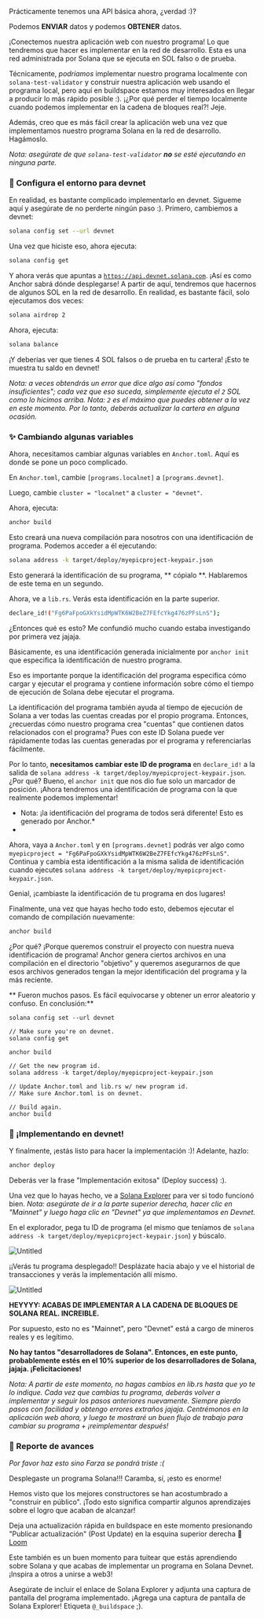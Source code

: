 Prácticamente tenemos una API básica ahora, ¿verdad :)?

Podemos **ENVIAR** datos y podemos **OBTENER** datos.

¡Conectemos nuestra aplicación web con nuestro programa! Lo que tendremos que hacer es implementar en la red de desarrollo. Esta es una red administrada por Solana que se ejecuta en SOL falso o de prueba.

Técnicamente, *podríamos* implementar nuestro programa localmente con `solana-test-validator` y construir nuestra aplicación web usando el programa local, pero aquí en buildspace estamos muy interesados en llegar a producir lo más rápido posible :). ¡¿Por qué perder el tiempo localmente cuando podemos implementar en la cadena de bloques real?! Jeje.

Además, creo que es más fácil crear la aplicación web una vez que implementamos nuestro programa Solana en la red de desarrollo. Hagámoslo.

*Nota: asegúrate de que `solana-test-validator` **no** se esté ejecutando en ninguna parte.*

### 🌳 Configura el entorno para devnet

En realidad, es bastante complicado implementarlo en devnet. Sígueme aquí y asegúrate de no perderte ningún paso :).
Primero, cambiemos a devnet:

```bash
solana config set --url devnet
```

Una vez que hiciste eso, ahora ejecuta:

```bash
solana config get
```

Y ahora verás que apuntas a [`https://api.devnet.solana.com`](https://api.devnet.solana.com/). ¡Así es como Anchor sabrá dónde desplegarse!
A partir de aquí, tendremos que hacernos de algunos SOL en la red de desarrollo. En realidad, es bastante fácil, solo ejecutamos dos veces:

```bash
solana airdrop 2
```
Ahora, ejecuta:
```bash
solana balance
```

¡Y deberías ver que tienes 4 SOL falsos o de prueba en tu cartera! ¡Esto te muestra tu saldo en devnet!

*Nota: a veces obtendrás un error que dice algo así como "fondos insuficientes"; cada vez que eso suceda, simplemente ejecuta el `2` SOL como lo hicimos arriba. Nota: `2` es el máximo que puedes obtener a la vez en este momento. Por lo tanto, deberás actualizar la cartera en alguna ocasión.*

### ✨ Cambiando algunas variables

Ahora, necesitamos cambiar algunas variables en `Anchor.toml`. Aquí es donde se pone un poco complicado.

En `Anchor.toml`, cambie `[programs.localnet]` a `[programs.devnet]`.

Luego, cambie `cluster = "localnet"` a `cluster = "devnet"`.

Ahora, ejecuta:

```bash
anchor build
```

Esto creará una nueva compilación para nosotros con una identificación de programa. Podemos acceder a él ejecutando:

```bash
solana address -k target/deploy/myepicproject-keypair.json
```

Esto generará la identificación de su programa, ** cópialo **. Hablaremos de este tema en un segundo.

Ahora, ve a `lib.rs`. Verás esta identificación en la parte superior.

```bash
declare_id!("Fg6PaFpoGXkYsidMpWTK6W2BeZ7FEfcYkg476zPFsLnS");
```

¿Entonces qué es esto? Me confundió mucho cuando estaba investigando por primera vez jajaja.

Básicamente, es una identificación generada inicialmente por `anchor init` que especifica la identificación de nuestro programa.

Eso es importante porque la identificación del programa especifica cómo cargar y ejecutar el programa y contiene información sobre cómo el tiempo de ejecución de Solana debe ejecutar el programa.

La identificación del programa también ayuda al tiempo de ejecución de Solana a ver todas las cuentas creadas por el propio programa. Entonces, ¿recuerdas cómo nuestro programa crea "cuentas" que contienen datos relacionados con el programa? Pues con este ID Solana puede ver rápidamente todas las cuentas generadas por el programa y referenciarlas fácilmente.

Por lo tanto, **necesitamos cambiar este ID de programa** en `declare_id!` a la salida de `solana address -k target/deploy/myepicproject-keypair.json`. ¿Por qué? Bueno, el `anchor init` que nos dio fue solo un marcador de posición. ¡Ahora tendremos una identificación de programa con la que realmente podemos implementar!

* Nota: ¡la identificación del programa de todos será diferente! Esto es generado por Anchor.*
* 
Ahora, vaya a `Anchor.toml` y en `[programs.devnet]` podrás ver algo como `myepicproject = "Fg6PaFpoGXkYsidMpWTK6W2BeZ7FEfcYkg476zPFsLnS"`. Continua y cambia esta identificación a la misma salida de identificación cuando ejecutes `solana address -k target/deploy/myepicproject-keypair.json`.

Genial, ¡cambiaste la identificación de tu programa en dos lugares!

Finalmente, una vez que hayas hecho todo esto, debemos ejecutar el comando de compilación nuevamente:

```bash
anchor build
```

¿Por qué? ¡Porque queremos construir el proyecto con nuestra nueva identificación de programa! Anchor genera ciertos archivos en una compilación en el directorio "objetivo" y queremos asegurarnos de que esos archivos generados tengan la mejor identificación del programa y la más reciente.

** Fueron muchos pasos. Es fácil equivocarse y obtener un error aleatorio y confuso. En conclusión:**
```
solana config set --url devnet

// Make sure you're on devnet.
solana config get

anchor build

// Get the new program id.
solana address -k target/deploy/myepicproject-keypair.json

// Update Anchor.toml and lib.rs w/ new program id.
// Make sure Anchor.toml is on devnet.

// Build again.
anchor build
```

### 🚀 ¡Implementando en devnet!

Y finalmente, ¡estás listo para hacer la implementación :)! Adelante, hazlo:

```bash
anchor deploy
```

Deberás ver la frase "Implementación exitosa" (Deploy success) :).

Una vez que lo hayas hecho, ve a [Solana Explorer](https://explorer.solana.com/?cluster=devnet) para ver si todo funcionó bien. *Nota: asegúrate de ir a la parte superior derecha, hacer clic en "Mainnet" y luego haga clic en "Devnet" ya que implementamos en Devnet.*

En el explorador, pega tu ID de programa (el mismo que teníamos de `solana address -k target/deploy/myepicproject-keypair.json`) y búscalo.

![Untitled](https://i.imgur.com/U2wgQpj.png)

¡¡Verás tu programa desplegado!! Desplázate hacia abajo y ve el historial de transacciones y verás la implementación allí mismo.

![Untitled](https://i.imgur.com/KeTHI7p.png)

**HEYYYY: ACABAS DE IMPLEMENTAR A LA CADENA DE BLOQUES DE SOLANA REAL. INCREIBLE.**

Por supuesto, esto no es "Mainnet", pero "Devnet" está a cargo de mineros reales y es legítimo.

**No hay tantos "desarrolladores de Solana". Entonces, en este punto, probablemente estés en el 10% superior de los desarrolladores de Solana, jajaja. ¡Felicitaciones!**

*Nota: A partir de este momento, no hagas cambios en lib.rs hasta que yo te lo indique. Cada vez que cambias tu programa, deberás volver a implementar y seguir los pasos anteriores nuevamente. Siempre pierdo pasos con facilidad y obtengo errores extraños jajaja. Centrémonos en la aplicación web ahora, y luego te mostraré un buen flujo de trabajo para cambiar su programa + ¡reimplementar después!*

### 🚨 Reporte de avances

*Por favor haz esto sino Farza se pondrá triste :(*

Desplegaste un programa Solana!!! Caramba, sí, ¡esto es enorme!

Hemos visto que los mejores constructores se han acostumbrado a "construir en público". ¡Todo esto significa compartir algunos aprendizajes sobre el logro que acaban de alcanzar!

Deja una actualización rápida en buildspace en este momento presionando "Publicar actualización" (Post Update) en la esquina superior derecha 🤘
[Loom](https://www.loom.com/share/19f0af7b490144948d1b31ec96318c0b)

Este también es un buen momento para tuitear que estás aprendiendo sobre Solana y que acabas de implementar un programa en Solana Devnet. ¡Inspira a otros a unirse a web3!

Asegúrate de incluir el enlace de Solana Explorer y adjunta una captura de pantalla del programa implementado. ¡Agrega una captura de pantalla de Solana Explorer! Etiqueta `@_buildspace` ;).
